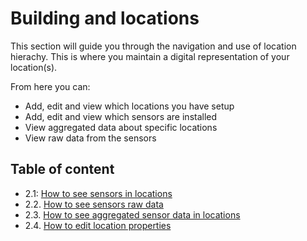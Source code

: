 # Building and locations

This section will guide you through the navigation and use of location hierachy. This is where you maintain a digital representation of your location(s).

From here you can:
- Add, edit and view which locations you have setup
- Add, edit and view which sensors are installed
- View aggregated data about specific locations
- View raw data from the sensors

## Table of content
- 2.1: [How to see sensors in locations](https://github.com/bldng-ai/user-guide/blob/main/building/sensors.md)
- 2.2. [How to see sensors raw data](https://github.com/bldng-ai/user-guide/blob/main/building/raw-data.md)
- 2.3. [How to see aggregated sensor data in locations](https://github.com/bldng-ai/user-guide/blob/main/building/dashboard.md)
- 2.4. [How to edit location properties](https://github.com/bldng-ai/user-guide/blob/main/building/edit-location.md)